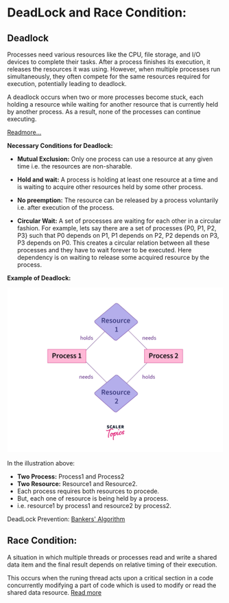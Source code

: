 # DeadLock and Race Condition:

## Deadlock

Processes need various resources like the CPU, file storage, and I/O devices to complete their tasks. After a process finishes its execution, it releases the resources it was using. However, when multiple processes run simultaneously, they often compete for the same resources required for execution, potentially leading to deadlock.

A deadlock occurs when two or more processes become stuck, each holding a resource while waiting for another resource that is currently held by another process. As a result, none of the processes can continue executing.

[Readmore...](https://www.geeksforgeeks.org/introduction-of-deadlock-in-operating-system/)

**Necessary Conditions for Deadlock:**

- **Mutual Exclusion:** Only one process can use a resource at any given time i.e. the resources are non-sharable.

- **Hold and wait:** A process is holding at least one resource at a time and is waiting to acquire other resources held by some other process.

- **No preemption:** The resource can be released by a process voluntarily i.e. after execution of the process.

- **Circular Wait:** A set of processes are waiting for each other in a circular fashion. For example, lets say there are a set of processes {P0, P1, P2, P3} such that P0 depends on P1, P1 depends on P2, P2 depends on P3, P3 depends on P0. This creates a circular relation between all these processes and they have to wait forever to be executed. Here dependency is on waiting to release some acquired resource by the process.


**Example of Deadlock:**

![Deadlock Example](../../../../images/deadlock-example.webp)

In the illustration above:
- **Two Process:** Process1 and Process2
- **Two Resource:** Resource1 and Resource2.
- Each process requires both resources to procede.
- But, each one of resource is being held by a process.
- i.e. resource1 by process1 and resource2 by process2.

DeadLock Prevention: [Bankers' Algorithm](https://www.geeksforgeeks.org/deadlock-prevention/)

## Race Condition:

A situation in which multiple threads or processes read and write a shared data item and the final result depends on relative timing of their execution.

This occurs when the runing thread acts upon a critical section in a code concurrently modifying a part of code which is used to modify or read the shared data resource. [Read more](https://www.javatpoint.com/race-condition-in-operating-system)


